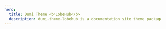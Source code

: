 ```yaml
---
hero:
  title: Dumi Theme <b>LobeHub</b>
  description: dumi-theme-lobehub is a documentation site theme package designed for Dumi 2
---
```

